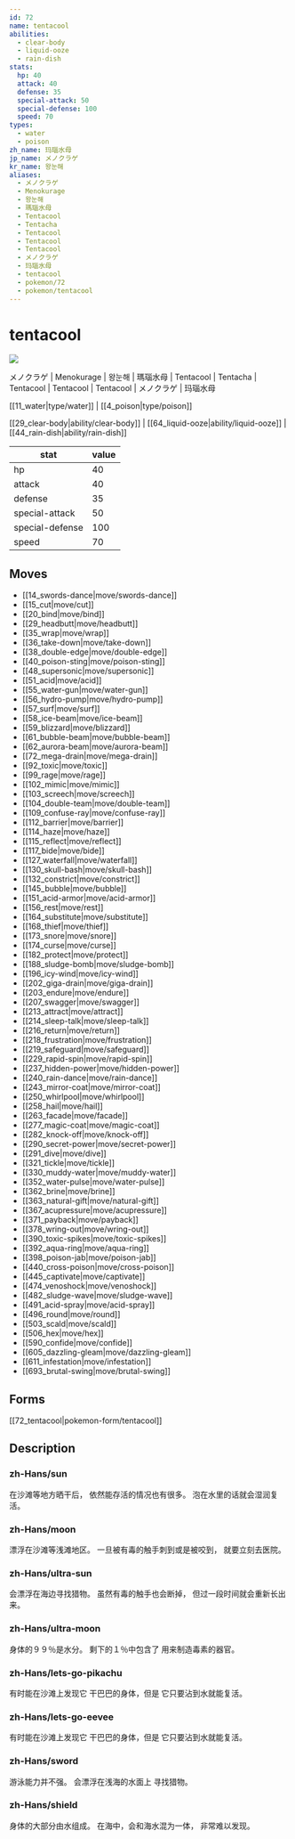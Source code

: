 ```yaml
---
id: 72
name: tentacool
abilities:
  - clear-body
  - liquid-ooze
  - rain-dish
stats:
  hp: 40
  attack: 40
  defense: 35
  special-attack: 50
  special-defense: 100
  speed: 70
types:
  - water
  - poison
zh_name: 玛瑙水母
jp_name: メノクラゲ
kr_name: 왕눈해
aliases:
  - メノクラゲ
  - Menokurage
  - 왕눈해
  - 瑪瑙水母
  - Tentacool
  - Tentacha
  - Tentacool
  - Tentacool
  - Tentacool
  - メノクラゲ
  - 玛瑙水母
  - tentacool
  - pokemon/72
  - pokemon/tentacool
---
```

# tentacool

![](https://raw.githubusercontent.com/PokeAPI/sprites/master/sprites/pokemon/72.png)

メノクラゲ | Menokurage | 왕눈해 | 瑪瑙水母 | Tentacool | Tentacha | Tentacool | Tentacool | Tentacool | メノクラゲ | 玛瑙水母

[[11_water|type/water]] | [[4_poison|type/poison]]

[[29_clear-body|ability/clear-body]] | [[64_liquid-ooze|ability/liquid-ooze]] | [[44_rain-dish|ability/rain-dish]]

|stat|value|
|---|---|
|hp|40|
|attack|40|
|defense|35|
|special-attack|50|
|special-defense|100|
|speed|70|


## Moves

- [[14_swords-dance|move/swords-dance]]
- [[15_cut|move/cut]]
- [[20_bind|move/bind]]
- [[29_headbutt|move/headbutt]]
- [[35_wrap|move/wrap]]
- [[36_take-down|move/take-down]]
- [[38_double-edge|move/double-edge]]
- [[40_poison-sting|move/poison-sting]]
- [[48_supersonic|move/supersonic]]
- [[51_acid|move/acid]]
- [[55_water-gun|move/water-gun]]
- [[56_hydro-pump|move/hydro-pump]]
- [[57_surf|move/surf]]
- [[58_ice-beam|move/ice-beam]]
- [[59_blizzard|move/blizzard]]
- [[61_bubble-beam|move/bubble-beam]]
- [[62_aurora-beam|move/aurora-beam]]
- [[72_mega-drain|move/mega-drain]]
- [[92_toxic|move/toxic]]
- [[99_rage|move/rage]]
- [[102_mimic|move/mimic]]
- [[103_screech|move/screech]]
- [[104_double-team|move/double-team]]
- [[109_confuse-ray|move/confuse-ray]]
- [[112_barrier|move/barrier]]
- [[114_haze|move/haze]]
- [[115_reflect|move/reflect]]
- [[117_bide|move/bide]]
- [[127_waterfall|move/waterfall]]
- [[130_skull-bash|move/skull-bash]]
- [[132_constrict|move/constrict]]
- [[145_bubble|move/bubble]]
- [[151_acid-armor|move/acid-armor]]
- [[156_rest|move/rest]]
- [[164_substitute|move/substitute]]
- [[168_thief|move/thief]]
- [[173_snore|move/snore]]
- [[174_curse|move/curse]]
- [[182_protect|move/protect]]
- [[188_sludge-bomb|move/sludge-bomb]]
- [[196_icy-wind|move/icy-wind]]
- [[202_giga-drain|move/giga-drain]]
- [[203_endure|move/endure]]
- [[207_swagger|move/swagger]]
- [[213_attract|move/attract]]
- [[214_sleep-talk|move/sleep-talk]]
- [[216_return|move/return]]
- [[218_frustration|move/frustration]]
- [[219_safeguard|move/safeguard]]
- [[229_rapid-spin|move/rapid-spin]]
- [[237_hidden-power|move/hidden-power]]
- [[240_rain-dance|move/rain-dance]]
- [[243_mirror-coat|move/mirror-coat]]
- [[250_whirlpool|move/whirlpool]]
- [[258_hail|move/hail]]
- [[263_facade|move/facade]]
- [[277_magic-coat|move/magic-coat]]
- [[282_knock-off|move/knock-off]]
- [[290_secret-power|move/secret-power]]
- [[291_dive|move/dive]]
- [[321_tickle|move/tickle]]
- [[330_muddy-water|move/muddy-water]]
- [[352_water-pulse|move/water-pulse]]
- [[362_brine|move/brine]]
- [[363_natural-gift|move/natural-gift]]
- [[367_acupressure|move/acupressure]]
- [[371_payback|move/payback]]
- [[378_wring-out|move/wring-out]]
- [[390_toxic-spikes|move/toxic-spikes]]
- [[392_aqua-ring|move/aqua-ring]]
- [[398_poison-jab|move/poison-jab]]
- [[440_cross-poison|move/cross-poison]]
- [[445_captivate|move/captivate]]
- [[474_venoshock|move/venoshock]]
- [[482_sludge-wave|move/sludge-wave]]
- [[491_acid-spray|move/acid-spray]]
- [[496_round|move/round]]
- [[503_scald|move/scald]]
- [[506_hex|move/hex]]
- [[590_confide|move/confide]]
- [[605_dazzling-gleam|move/dazzling-gleam]]
- [[611_infestation|move/infestation]]
- [[693_brutal-swing|move/brutal-swing]]

## Forms



[[72_tentacool|pokemon-form/tentacool]]

## Description

### zh-Hans/sun

在沙滩等地方晒干后，
依然能存活的情况也有很多。
泡在水里的话就会湿润复活。

### zh-Hans/moon

漂浮在沙滩等浅滩地区。
一旦被有毒的触手刺到或是被咬到，
就要立刻去医院。

### zh-Hans/ultra-sun

会漂浮在海边寻找猎物。
虽然有毒的触手也会断掉，
但过一段时间就会重新长出来。

### zh-Hans/ultra-moon

身体的９９％是水分。
剩下的１％中包含了
用来制造毒素的器官。

### zh-Hans/lets-go-pikachu

有时能在沙滩上发现它
干巴巴的身体，但是
它只要沾到水就能复活。

### zh-Hans/lets-go-eevee

有时能在沙滩上发现它
干巴巴的身体，但是
它只要沾到水就能复活。

### zh-Hans/sword

游泳能力并不强。
会漂浮在浅海的水面上
寻找猎物。

### zh-Hans/shield

身体的大部分由水组成。
在海中，会和海水混为一体，
非常难以发现。


